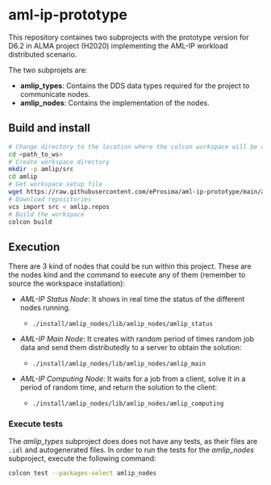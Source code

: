 # aml-ip-prototype

This repository containes two subprojects with the prototype version for D6.2 in ALMA project (H2020) implementing
the AML-IP workload distributed scenario.

The two subprojets are:

- **amlip_types**: Contains the DDS data types required for the project to communicate nodes.
- **amlip_nodes**: Contains the implementation of the nodes.

## Build and install

```bash
# Change directory to the location where the colcon workspace will be created
cd <path_to_ws>
# Create workspace directory
mkdir -p amlip/src
cd amlip
# Get workspace setup file
wget https://raw.githubusercontent.com/eProsima/aml-ip-prototype/main/amlip.repos
# Download repositories
vcs import src < amlip.repos
# Build the workspace
colcon build
```

## Execution

There are 3 kind of nodes that could be run within this project.
These are the nodes kind and the command to execute any of them (remember to source the workspace installation):

- *AML-IP Status Node*: It shows in real time the status of the different nodes running.
  - `./install/amlip_nodes/lib/amlip_nodes/amlip_status`

- *AML-IP Main Node*: It creates with random period of times random job data and send them distributedly to
  a server to obtain the solution:
  - `./install/amlip_nodes/lib/amlip_nodes/amlip_main`

- *AML-IP Computing Node*: It waits for a job from a client, solve it in a period of random time, and return
  the solution to the client:
  - `./install/amlip_nodes/lib/amlip_nodes/amlip_computing`

### Execute tests

The *amlip_types* subproject does does not have any tests, as their files are `.idl` and autogenerated files.
In order to run the tests for the *amlip_nodes* subproject, execute the following command:

```sh
colcon test --packages-select amlip_nodes
```
